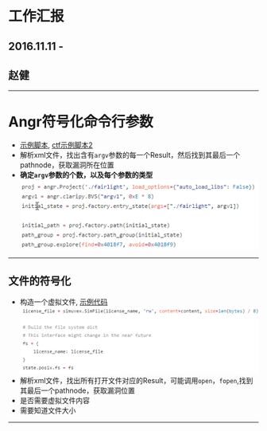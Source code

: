 # 工作汇报
## 2016.11.11 -
## 赵健

***

# Angr符号化命令行参数
- [示例脚本](https://github.com/angr/angr-doc/blob/master/examples/strcpy_find/solve.py), [ctf示例脚本2](https://github.com/angr/angr-doc/blob/master/examples/securityfest_fairlight/solve.py)
- 解析xml文件，找出含有`argv`参数的每一个Result，然后找到其最后一个pathnode，获取漏洞所在位置
- **确定`argv`参数的个数，以及每个参数的类型**
![](imgs/eg1.png)

***

## 文件的符号化
- 构造一个虚拟文件, [示例代码](https://github.com/angr/angr-doc/blob/master/examples/asisctffinals2015_license/solve.py)
![](imgs/eg2.png)
- 解析xml文件，找出所有打开文件对应的Result，可能调用`open`，`fopen`,找到其最后一个pathnode，获取漏洞位置
- 是否需要虚拟文件内容
- 需要知道文件大小

***